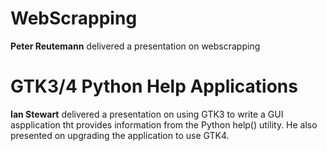 # WebScrapping

**Peter Reutemann** delivered a presentation on webscrapping


# GTK3/4 Python Help Applications

**Ian Stewart** delivered a presentation on using GTK3 to write a GUI aspplication tht provides information from the Python help() utility. 
He also presented on upgrading the application to use GTK4.
